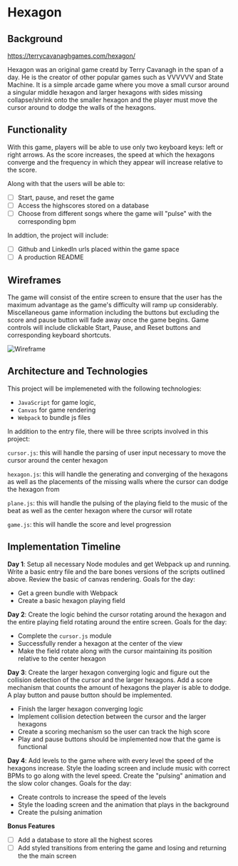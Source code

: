 # Hexagon

## Background
https://terrycavanaghgames.com/hexagon/

Hexagon was an original game creatd by Terry Cavanagh in the span of a day. He is the creator of other popular games such as VVVVVV and State Machine. It is a simple arcade game where you move a small cursor around a singular middle hexagon and larger hexagons with sides missing collapse/shrink onto the smaller hexagon and the player must move the cursor around to dodge the walls of the hexagons. 

## Functionality

With this game, players will be able to use only two keyboard keys: left or right arrows. As the score increases, the speed at which the hexagons converge and the frequency in which they appear will increase relative to the score. 

Along with that the users will be able to:

- [ ] Start, pause, and reset the game
- [ ] Access the highscores stored on a database
- [ ] Choose from different songs where the game will "pulse" with the corresponding bpm

In addtion, the project will include:
- [ ] Github and LinkedIn urls placed within the game space
- [ ] A production README

## Wireframes

The game will consist of the entire screen to ensure that the user has the maximum advantage as the game's difficulty will ramp up considerably. Miscellaneous game information including the buttons but excluding the score and pause button will fade away once the game begins. Game controls will include clickable Start, Pause, and Reset buttons and corresponding keyboard shortcuts.

![Wireframe](https://github.com/stephenchung27/hexagon/blob/master/Wireframe_1.png)

## Architecture and Technologies

This project will be implemeneted with the following technologies:
- `JavaScript` for game logic,
- `Canvas` for game rendering
- `Webpack` to bundle js files

In addition to the entry file, there will be three scripts involved in this project:

`cursor.js`: this will handle the parsing of user input necessary to move the cursor around the center hexagon

`hexagon.js`: this will handle the generating and converging of the hexagons as well as the placements of the missing walls where the cursor can dodge the hexagon from

`plane.js`: this will handle the pulsing of the playing field to the music of the beat as well as the center hexagon where the cursor will rotate

`game.js`: this will handle the score and level progression

## Implementation Timeline

**Day 1**: Setup all necessary Node modules and get Webpack up and running. Write a basic entry file and the bare bones versions of the scripts outlined above. Review the basic of canvas rendering. Goals for the day:
- Get a green bundle with Webpack
- Create a basic hexagon playing field

**Day 2**: Create the logic behind the cursor rotating around the hexagon and the entire playing field rotating around the entire screen. Goals for the day:
- Complete the `cursor.js` module
- Successfully render a hexagon at the center of the view
- Make the field rotate along with the cursor maintaining its position relative to the center hexagon

**Day 3**: Create the larger hexagon converging logic and figure out the collision detection of the cursor and the larger hexagons. Add a score mechanism that counts the amount of hexagons the player is able to dodge. A play button and pause button should be implemented.
- Finish the larger hexagon converging logic
- Implement collision detection between the cursor and the larger hexagons
- Create a scoring mechanism so the user can track the high score
- Play and pause buttons should be implemented now that the game is functional

**Day 4**: Add levels to the game where with every level the speed of the hexagons increase. Style the loading screen and include music with correct BPMs to go along with the level speed. Create the "pulsing" animation and the slow color changes. Goals for the day:
- Create controls to increase the speed of the levels
- Style the loading screen and the animation that plays in the background
- Create the pulsing animation

**Bonus Features**
- [ ] Add a database to store all the highest scores
- [ ] Add styled transitions from entering the game and losing and returning the the main screen
